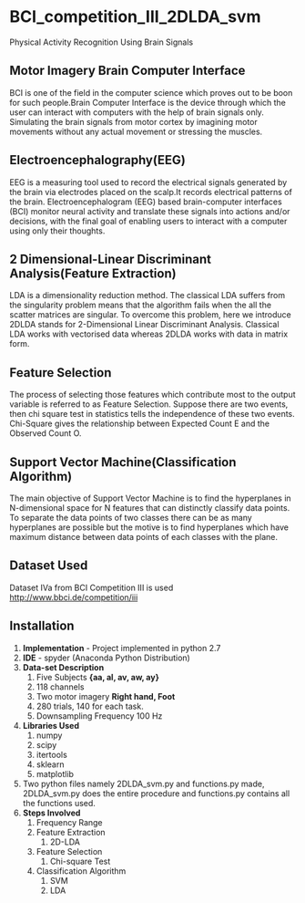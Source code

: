 # BCI_competition_III_2DLDA_svm
Physical Activity Recognition Using Brain Signals

## **Motor Imagery Brain Computer Interface**
BCI is one of the field in the computer science which proves out to be boon for such people.Brain Computer Interface is the device through which the user can interact with computers with the help of brain signals only. Simulating the brain signals from motor cortex by imagining motor movements without any actual movement or stressing the muscles.

## **Electroencephalography(EEG)** 
EEG is a measuring tool used to record the electrical signals generated by the brain via electrodes placed on the scalp.It records electrical patterns of the brain. Electroencephalogram (EEG) based brain-computer interfaces (BCI) monitor neural activity and translate these signals into actions and/or decisions, with the final goal of enabling users to interact with a computer using only their thoughts.  

## **2 Dimensional-Linear Discriminant Analysis(Feature Extraction)**
LDA is a dimensionality reduction method. The classical LDA suffers from the singularity problem means that the algorithm fails when the all the scatter matrices are singular. To overcome this problem, here we introduce 2DLDA stands for 2-Dimensional Linear Discriminant Analysis. Classical LDA works with vectorised data whereas 2DLDA works with data in matrix form.

## **Feature Selection**
The process of selecting those features which contribute most to the output variable is referred to as Feature Selection. Suppose there are two events, then chi square test in statistics tells the independence of these two events. Chi-Square gives the relationship between Expected Count E and the Observed Count O.

## **Support Vector Machine(Classification Algorithm)**
The main objective of Support Vector Machine is to find the hyperplanes in N-dimensional space for N features that can distinctly classify data points. To separate the data points of two classes there can be as many hyperplanes are possible but the motive is to find hyperplanes which have maximum distance between data points of each classes with the plane. 

## **Dataset Used**
Dataset IVa from BCI Competition III is used http://www.bbci.de/competition/iii

## **Installation**
1. **Implementation** - Project implemented in python 2.7
2. **IDE** - spyder (Anaconda Python Distribution)
3. **Data-set Description**  
    1. Five Subjects **{aa, al, av, aw, ay}**
    2. 118 channels
    3. Two motor imagery **Right hand, Foot**
    4. 280 trials, 140 for each task.
    5. Downsampling Frequency 100 Hz
4. **Libraries Used**
    1. numpy
    2. scipy
    3. itertools
    4. sklearn
    5. matplotlib
 5. Two python files namely 2DLDA_svm.py and functions.py made, 2DLDA_svm.py does the entire procedure and functions.py contains all the functions used.
 6. **Steps Involved**
    1. Frequency Range
    2. Feature Extraction
        1. 2D-LDA
    3. Feature Selection 
        1. Chi-square Test
    4. Classification Algorithm
        1. SVM
        2. LDA
    
